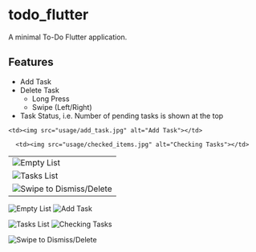 # todo_flutter

A minimal To-Do Flutter application. 

## Features

- Add Task
- Delete Task
    - Long Press
    - Swipe (Left/Right)
- Task Status, i.e. Number of pending tasks is shown at the top
 

<table>
  <tr>
    <td> <img src="usage/empty_list.jpg"  alt="Empty List"></td>

    <td><img src="usage/add_task.jpg" alt="Add Task"></td>
   </tr> 
   <tr>
      <td><img src="usage/task_list.jpg" alt="Tasks List"></td>

      <td><img src="usage/checked_items.jpg" alt="Checking Tasks"></td>
  </tr>
  <tr>
        <td><img src="usage/swipe_dismiss.jpg" alt="Swipe to Dismiss/Delete"></td>
    </tr>
  
</table>


![Empty List](usage/empty_list.jpg) ![Add Task](usage/add_task.jpg)

![Tasks List](usage/task_list.jpg) ![Checking Tasks](usage/checked_items.jpg)

![Swipe to Dismiss/Delete](usage/swipe_dismiss.jpg)

